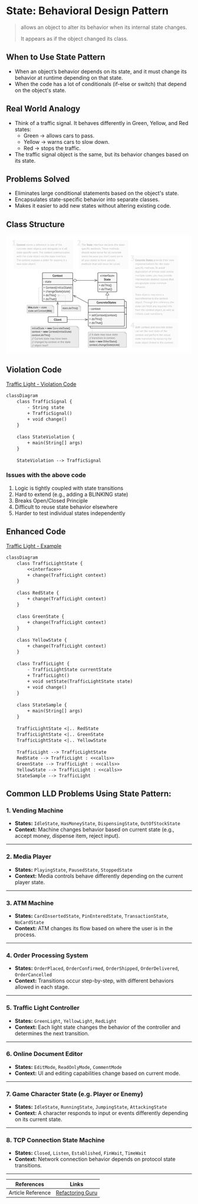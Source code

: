 # State: Behavioral Design Pattern

> allows an object to alter its behavior when its internal state changes. 
> 
> It appears as if the object changed its class.


## When to Use State Pattern

- When an object’s behavior depends on its state, and it must change its behavior at runtime depending on that state. 
- When the code has a lot of conditionals (if-else or switch) that depend on the object's state.

## Real World Analogy

- Think of a traffic signal. It behaves differently in Green, Yellow, and Red states:
  - Green → allows cars to pass. 
  - Yellow → warns cars to slow down. 
  - Red → stops the traffic. 
- The traffic signal object is the same, but its behavior changes based on its state.

## Problems Solved

- Eliminates large conditional statements based on the object's state. 
- Encapsulates state-specific behavior into separate classes.
- Makes it easier to add new states without altering existing code.

## Class Structure

![state-class-structure.png](../../images/structure/state.png)

## Violation Code

[Traffic Light - Violation Code](../../code/designPatterns/state/StateViolation.java)

```mermaid
classDiagram
    class TrafficSignal {
        - String state
        + TrafficSignal()
        + void change()
    }

    class StateViolation {
        + main(String[] args)
    }

    StateViolation --> TrafficSignal

```

### Issues with the above code

1. Logic is tightly coupled with state transitions 
2. Hard to extend (e.g., adding a BLINKING state)
3. Breaks Open/Closed Principle 
4. Difficult to reuse state behavior elsewhere 
5. Harder to test individual states independently

## Enhanced Code

[Traffic Light - Example](../../code/designPatterns/state/StateSample.java)

```mermaid
classDiagram
    class TrafficLightState {
        <<interface>>
        + change(TrafficLight context)
    }

    class RedState {
        + change(TrafficLight context)
    }

    class GreenState {
        + change(TrafficLight context)
    }

    class YellowState {
        + change(TrafficLight context)
    }

    class TrafficLight {
        - TrafficLightState currentState
        + TrafficLight()
        + void setState(TrafficLightState state)
        + void change()
    }

    class StateSample {
        + main(String[] args)
    }

    TrafficLightState <|.. RedState
    TrafficLightState <|.. GreenState
    TrafficLightState <|.. YellowState

    TrafficLight --> TrafficLightState
    RedState --> TrafficLight : <<calls>>
    GreenState --> TrafficLight : <<calls>>
    YellowState --> TrafficLight : <<calls>>
    StateSample --> TrafficLight

```

## Common LLD Problems Using State Pattern:


### 1. Vending Machine
- **States:** `IdleState`, `HasMoneyState`, `DispensingState`, `OutOfStockState`
- **Context:** Machine changes behavior based on current state (e.g., accept money, dispense item, reject input).

---

### 2. Media Player
- **States:** `PlayingState`, `PausedState`, `StoppedState`
- **Context:** Media controls behave differently depending on the current player state.

---

### 3. ATM Machine
- **States:** `CardInsertedState`, `PinEnteredState`, `TransactionState`, `NoCardState`
- **Context:** ATM changes its flow based on where the user is in the process.

---

### 4. Order Processing System
- **States:** `OrderPlaced`, `OrderConfirmed`, `OrderShipped`, `OrderDelivered`, `OrderCancelled`
- **Context:** Transitions occur step-by-step, with different behaviors allowed in each stage.

---

### 5. Traffic Light Controller
- **States:** `GreenLight`, `YellowLight`, `RedLight`
- **Context:** Each light state changes the behavior of the controller and determines the next transition.

---

### 6. Online Document Editor
- **States:** `EditMode`, `ReadOnlyMode`, `CommentMode`
- **Context:** UI and editing capabilities change based on current mode.

---

### 7. Game Character State (e.g. Player or Enemy)
- **States:** `IdleState`, `RunningState`, `JumpingState`, `AttackingState`
- **Context:** A character responds to input or events differently depending on its current state.

---

### 8. TCP Connection State Machine
- **States:** `Closed`, `Listen`, `Established`, `FinWait`, `TimeWait`
- **Context:** Network connection behavior depends on protocol state transitions.

---


| References | Links                                                                       |
|------------|-----------------------------------------------------------------------------|
| Article Reference | [Refactoring Guru](https://refactoring.guru/design-patterns/state) |
